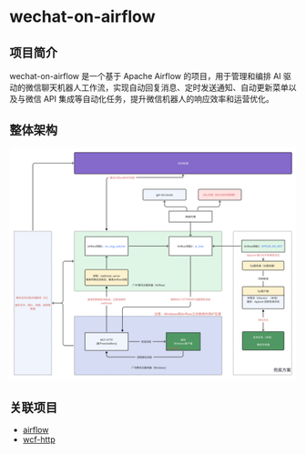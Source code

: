 # wechat-on-airflow

## 项目简介

wechat-on-airflow 是一个基于 Apache Airflow 的项目，用于管理和编排 AI 驱动的微信聊天机器人工作流，实现自动回复消息、定时发送通知、自动更新菜单以及与微信 API 集成等自动化任务，提升微信机器人的响应效率和运营优化。

## 整体架构

![整体架构](./docs/images/wechat-on-airflow.png)

## 关联项目

- [airflow](https://github.com/apache/airflow)
- [wcf-http](https://github.com/yuxiaoli/wcf-http)
